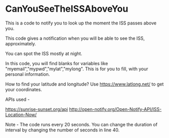 # CanYouSeeTheISSAboveYou
This is a code to notify you to look up the moment the ISS passes above you. 

This code gives a notification when you will be able to see the ISS, approximately. 

You can spot the ISS mostly at night.

In this code, you will find blanks for variables like "myemail","mypwd","mylat","mylong". This is for you to fill, with your personal information.

How to find your latitude and longitude? Use https://www.latlong.net/ to get your coordinates.

APIs used - 

https://sunrise-sunset.org/api
http://open-notify.org/Open-Notify-API/ISS-Location-Now/


Note - The code runs every 20 seconds. You can change the duration of interval by changing the number of seconds in line 40. 

